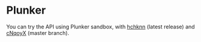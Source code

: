 # Plunker

You can try the API using Plunker sandbox, with [hchknn](http://plnkr.co/hchknn) (latest release)
and [cNqoyX](http://plnkr.co/cNqoyX) (master branch).
